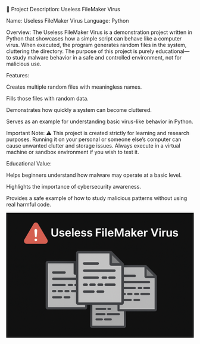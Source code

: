 📄 Project Description: Useless FileMaker Virus

Name: Useless FileMaker Virus
Language: Python

Overview:
The Useless FileMaker Virus is a demonstration project written in Python that showcases how a simple script can behave like a computer virus. When executed, the program generates random files in the system, cluttering the directory. The purpose of this project is purely educational—to study malware behavior in a safe and controlled environment, not for malicious use.

Features:

Creates multiple random files with meaningless names.

Fills those files with random data.

Demonstrates how quickly a system can become cluttered.

Serves as an example for understanding basic virus-like behavior in Python.

Important Note:
⚠️ This project is created strictly for learning and research purposes. Running it on your personal or someone else’s computer can cause unwanted clutter and storage issues. Always execute in a virtual machine or sandbox environment if you wish to test it.

Educational Value:

Helps beginners understand how malware may operate at a basic level.

Highlights the importance of cybersecurity awareness.

Provides a safe example of how to study malicious patterns without using real harmful code.




![Useless FileMaker Virus](virus.png)

